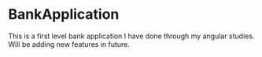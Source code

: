 # BankApplication
This is a first level bank application I have done through my angular studies. Will be adding new features in future.
